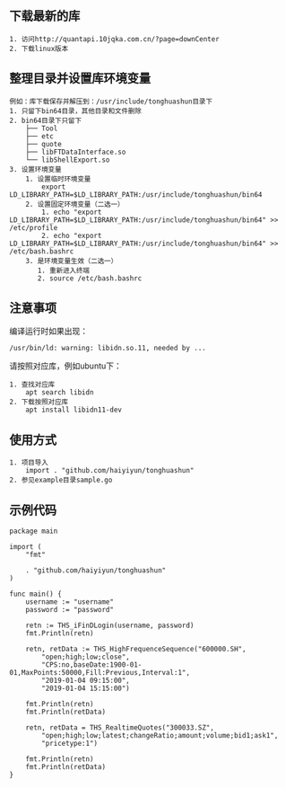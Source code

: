 ## 下载最新的库

    1. 访问http://quantapi.10jqka.com.cn/?page=downCenter
    2. 下载linux版本

## 整理目录并设置库环境变量

    例如：库下载保存并解压到：/usr/include/tonghuashun目录下
    1. 只留下bin64目录，其他目录和文件删除
    2. bin64目录下只留下
        ├── Tool
        ├── etc
        ├── quote
        ├── libFTDataInterface.so
        └── libShellExport.so
    3. 设置环境变量
        1. 设置临时环境变量
            export LD_LIBRARY_PATH=$LD_LIBRARY_PATH:/usr/include/tonghuashun/bin64
        2. 设置固定环境变量（二选一）
            1. echo "export LD_LIBRARY_PATH=$LD_LIBRARY_PATH:/usr/include/tonghuashun/bin64" >> /etc/profile
            2. echo "export LD_LIBRARY_PATH=$LD_LIBRARY_PATH:/usr/include/tonghuashun/bin64" >> /etc/bash.bashrc
        3. 是环境变量生效（二选一）
           1. 重新进入终端
           2. source /etc/bash.bashrc

## 注意事项

编译运行时如果出现：

    /usr/bin/ld: warning: libidn.so.11, needed by ...

请按照对应库，例如ubuntu下：

    1. 查找对应库
        apt search libidn
    2. 下载按照对应库
        apt install libidn11-dev

## 使用方式

    1. 项目导入
        import . "github.com/haiyiyun/tonghuashun"
    2. 参见example目录sample.go

## 示例代码

```golang
package main

import (
	"fmt"

	. "github.com/haiyiyun/tonghuashun"
)

func main() {
	username := "username"
	password := "password"

	retn := THS_iFinDLogin(username, password)
	fmt.Println(retn)

	retn, retData := THS_HighFrequenceSequence("600000.SH",
		"open;high;low;close",
		"CPS:no,baseDate:1900-01-01,MaxPoints:50000,Fill:Previous,Interval:1",
		"2019-01-04 09:15:00",
		"2019-01-04 15:15:00")

	fmt.Println(retn)
	fmt.Println(retData)

	retn, retData = THS_RealtimeQuotes("300033.SZ",
		"open;high;low;latest;changeRatio;amount;volume;bid1;ask1",
		"pricetype:1")

	fmt.Println(retn)
	fmt.Println(retData)
}
```